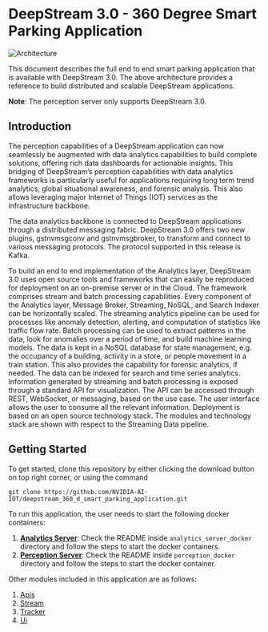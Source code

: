 # DeepStream 3.0 - 360 Degree Smart Parking Application
 
![Architecture](readme-images/architecture.png?raw=true "Architecture")

This document describes the full end to end smart parking application that is available with DeepStream 3.0. The above architecture provides a reference to build distributed and scalable DeepStream applications.

**Note**: The perception server only supports DeepStream 3.0.

## Introduction

The perception capabilities of a DeepStream application can now seamlessly be augmented with data analytics capabilities to build complete solutions, offering rich data dashboards for actionable insights. This bridging of DeepStream’s perception capabilities with data analytics frameworks is particularly useful for applications requiring long term trend analytics, global situational awareness, and forensic analysis. This also allows leveraging major Internet of Things (IOT) services as the infrastructure backbone.

The data analytics backbone is connected to DeepStream applications through a distributed messaging fabric. DeepStream 3.0 offers two new plugins, gstnvmsgconv and gstnvmsgbroker, to transform and connect to various messaging protocols. The protocol supported in this release is Kafka.
 


To build an end to end implementation of the Analytics layer, DeepStream 3.0 uses open source tools and frameworks that can easily be reproduced for deployment on an on-premise server or in the Cloud.
The framework comprises stream and batch processing capabilities. Every component of the Analytics layer, Message Broker, Streaming, NoSQL, and Search Indexer can be horizontally scaled. The streaming analytics pipeline can be used for processes like anomaly detection, alerting, and computation of statistics like traffic flow rate. Batch processing can be used to extract patterns in the data, look for anomalies over a period of time, and build machine learning models. The data is kept in a NoSQL database for state management, e.g. the occupancy of a building, activity in a store, or people movement in a train station. This also provides the capability for forensic analytics, if needed. The data can be indexed for search and time series analytics. Information generated by streaming and batch processing is exposed through a standard API for visualization. The API can be accessed through REST, WebSocket, or messaging, based on the use case. The user interface allows the user to consume all the relevant information.
Deployment is based on an open source technology stack. The modules and technology stack are shown with respect to the Streaming Data pipeline.

## Getting Started

To get started, clone this repository by either clicking the download button on top right corner, or using the command
   
    git clone https://github.com/NVIDIA-AI-IOT/deepstream_360_d_smart_parking_application.git

To run this application, the user needs to start the following docker containers:

1. **[Analytics Server](https://github.com/NVIDIA-AI-IOT/deepstream_360_d_smart_parking_application/tree/master/analytics_server_docker)**: Check the README inside `analytics_server_docker` directory and follow the steps to start the docker containers.
2. **[Perception Server](https://github.com/NVIDIA-AI-IOT/deepstream_360_d_smart_parking_application/tree/master/perception_docker)**: Check the README inside `perception_docker` directory and follow the steps to start the docker container.

Other modules included in this application are as follows:
1. [Apis](https://github.com/NVIDIA-AI-IOT/deepstream_360_d_smart_parking_application/tree/master/apis)
2. [Stream](https://github.com/NVIDIA-AI-IOT/deepstream_360_d_smart_parking_application/tree/master/stream)
3. [Tracker](https://github.com/NVIDIA-AI-IOT/deepstream_360_d_smart_parking_application/tree/master/tracker)
4. [Ui](https://github.com/NVIDIA-AI-IOT/deepstream_360_d_smart_parking_application/tree/master/ui)
